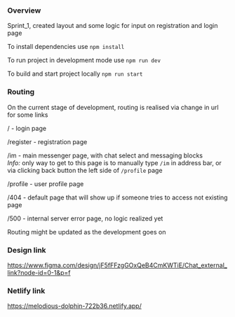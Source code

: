 ### **Overview**

Sprint_1, created layout and some logic for input on registration and login page

To install dependencies use `npm install`

To run project in development mode use `npm run dev`

To build and start project locally `npm run start`

### **Routing**

On the current stage of development, routing is realised via change in url for some links

/ - login page

/register - registration page

/im - main messenger page, with chat select and messaging blocks  
*Info:* only way to get to this page is to manually type `/im` in address bar, or via clicking back button the left side of `/profile` page

/profile - user profile page

/404 - default page that will show up if someone tries to access not existing page

/500 - internal server error page, no logic realized yet

Routing might be updated as the development goes on

### **Design link**

https://www.figma.com/design/jF5fFFzgGOxQeB4CmKWTiE/Chat_external_link?node-id=0-1&p=f

### **Netlify link** 

https://melodious-dolphin-722b36.netlify.app/
